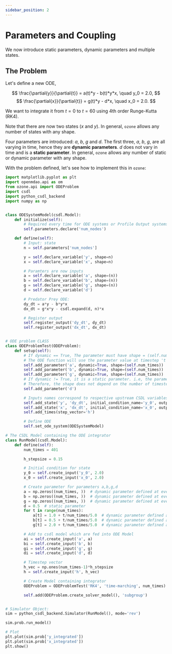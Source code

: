 ```yaml
---
sidebar_position: 2
---
```


# Parameters and Coupling

We now introduce static parameters, dynamic parameters and multiple states.

## The Problem

Let's define a new ODE,

$$
\frac{\partial{y}}{\partial{t}} = a(t)*y - b(t)*y*x, \quad y_0 = 2.0,
$$
$$
\frac{\partial{x}}{\partial{t}} = g(t)*y - d*x, \quad x_0 = 2.0.
$$

We want to integrate it from $t = 0$ to $t = 60$ using 4th order Runge-Kutta (RK4). 

Note that there are now two states ($x$ and $y$). In general, `ozone` allows any number of states with any shape.

Four parameters are introduced: $a$, $b$, $g$ and $d$. The first three, $a$, $b$, $g$, are all varying in time, hence they are **dynamic parameters**. 
$d$ does not vary in time and is a **static parameter**. In general, `ozone` allows any number of static or dynamic parameter with any shape.

With the problem defined, let's see how to implement this in `ozone`:

```py
import matplotlib.pyplot as plt
import openmdao.api as om
from ozone.api import ODEProblem
import csdl
import python_csdl_backend
import numpy as np


class ODESystemModel(csdl.Model):
    def initialize(self):
        # Required every time for ODE systems or Profile Output systems
        self.parameters.declare('num_nodes')

    def define(self):
        # Input: state
        n = self.parameters['num_nodes']

        y = self.declare_variable('y', shape=n)
        x = self.declare_variable('x', shape=n)

        # Paramters are now inputs
        a = self.declare_variable('a', shape=(n))
        b = self.declare_variable('b', shape=(n))
        g = self.declare_variable('g', shape=(n))
        d = self.declare_variable('d')

        # Predator Prey ODE:
        dy_dt = a*y - b*y*x
        dx_dt = g*x*y - csdl.expand(d, n)*x

        # Register output
        self.register_output('dy_dt', dy_dt)
        self.register_output('dx_dt', dx_dt)


# ODE problem CLASS
class ODEProblemTest(ODEProblem):
    def setup(self):
        # If dynamic == True, The parameter must have shape = (self.num_times, ... shape of parameter @ every timestep ...)
        # The ODE function will use the parameter value at timestep 't': parameter@ODEfunction[shape_p] = fullparameter[t, shape_p]
        self.add_parameter('a', dynamic=True, shape=(self.num_times))
        self.add_parameter('b', dynamic=True, shape=(self.num_times))
        self.add_parameter('g', dynamic=True, shape=(self.num_times))
        # If dynamic != True, it is a static parameter. i.e, the parameter used in the ODE is constant through time.
        # Therefore, the shape does not depend on the number of timesteps
        self.add_parameter('d')

        # Inputs names correspond to respective upstream CSDL variables
        self.add_state('y', 'dy_dt', initial_condition_name='y_0', output='y_integrated')
        self.add_state('x', 'dx_dt', initial_condition_name='x_0', output='x_integrated')
        self.add_times(step_vector='h')

        # Define ODE
        self.set_ode_system(ODESystemModel)

# The CSDL Model containing the ODE integrator
class RunModel(csdl.Model):
    def define(self):
        num_times = 401

        h_stepsize = 0.15

        # Initial condition for state
        y_0 = self.create_input('y_0', 2.0)
        x_0 = self.create_input('x_0', 2.0)

        # Create parameter for parameters a,b,g,d
        a = np.zeros((num_times, ))  # dynamic parameter defined at every timestep
        b = np.zeros((num_times, ))  # dynamic parameter defined at every timestep
        g = np.zeros((num_times, ))  # dynamic parameter defined at every timestep
        d = 0.5  # static parameter
        for t in range(num_times):
            a[t] = 1.0 + t/num_times/5.0  # dynamic parameter defined at every timestep
            b[t] = 0.5 + t/num_times/5.0  # dynamic parameter defined at every timestep
            g[t] = 2.0 + t/num_times/5.0  # dynamic parameter defined at every timestep

        # Add to csdl model which are fed into ODE Model
        ai = self.create_input('a', a)
        bi = self.create_input('b', b)
        gi = self.create_input('g', g)
        di = self.create_input('d', d)

        # Timestep vector
        h_vec = np.ones(num_times-1)*h_stepsize
        h = self.create_input('h', h_vec)

        # Create Model containing integrator
        ODEProblem = ODEProblemTest('RK4', 'time-marching', num_times)

        self.add(ODEProblem.create_solver_model(), 'subgroup')


# Simulator Object:
sim = python_csdl_backend.Simulator(RunModel(), mode='rev')

sim.prob.run_model()

# Plot
plt.plot(sim.prob['y_integrated'])
plt.plot(sim.prob['x_integrated'])
plt.show()
```